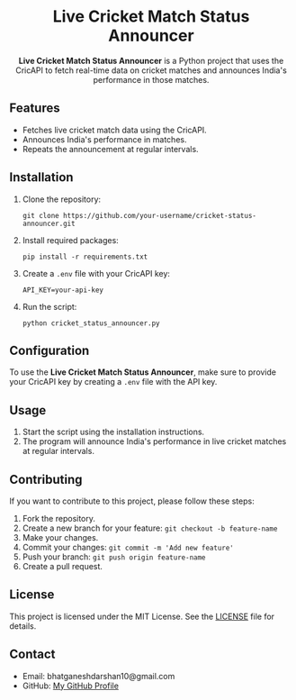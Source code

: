 <h1 align="center">Live Cricket Match Status Announcer</h1>

<p align="center">
  <strong>Live Cricket Match Status Announcer</strong> is a Python project that uses the CricAPI to fetch real-time data on cricket matches and announces India's performance in those matches.
</p>

<h2>Features</h2>

<ul>
  <li>Fetches live cricket match data using the CricAPI.</li>
  <li>Announces India's performance in matches.</li>
  <li>Repeats the announcement at regular intervals.</li>
</ul>

<h2>Installation</h2>

<ol>
  <li>Clone the repository:
    <pre><code>git clone https://github.com/your-username/cricket-status-announcer.git</code></pre>
  </li>
  <li>Install required packages:
    <pre><code>pip install -r requirements.txt</code></pre>
  </li>
  <li>Create a <code>.env</code> file with your CricAPI key:
    <pre><code>API_KEY=your-api-key</code></pre>
  </li>
  <li>Run the script:
    <pre><code>python cricket_status_announcer.py</code></pre>
  </li>
</ol>

<h2>Configuration</h2>

<p>To use the <strong>Live Cricket Match Status Announcer</strong>, make sure to provide your CricAPI key by creating a <code>.env</code> file with the API key.</p>

<h2>Usage</h2>

<ol>
  <li>Start the script using the installation instructions.</li>
  <li>The program will announce India's performance in live cricket matches at regular intervals.</li>
</ol>

<h2>Contributing</h2>

<p>If you want to contribute to this project, please follow these steps:</p>

<ol>
  <li>Fork the repository.</li>
  <li>Create a new branch for your feature: <code>git checkout -b feature-name</code></li>
  <li>Make your changes.</li>
  <li>Commit your changes: <code>git commit -m 'Add new feature'</code></li>
  <li>Push your branch: <code>git push origin feature-name</code></li>
  <li>Create a pull request.</li>
</ol>

<h2>License</h2>

<p>This project is licensed under the MIT License. See the <a href="LICENSE">LICENSE</a> file for details.</p>

<h2>Contact</h2>

<ul>
  <li>Email: bhatganeshdarshan10@gmail.com </li>
  <li>GitHub: <a href="https://github.com/bhatganeshdarshan">My GitHub Profile</a></li>
</ul>

